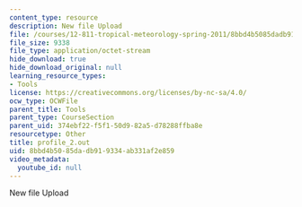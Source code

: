 ```yaml
---
content_type: resource
description: New file Upload
file: /courses/12-811-tropical-meteorology-spring-2011/8bbd4b5085dadb919334ab331af2e859_profile_2.out
file_size: 9338
file_type: application/octet-stream
hide_download: true
hide_download_original: null
learning_resource_types:
- Tools
license: https://creativecommons.org/licenses/by-nc-sa/4.0/
ocw_type: OCWFile
parent_title: Tools
parent_type: CourseSection
parent_uid: 374ebf22-f5f1-50d9-82a5-d78288ffba8e
resourcetype: Other
title: profile_2.out
uid: 8bbd4b50-85da-db91-9334-ab331af2e859
video_metadata:
  youtube_id: null
---
```

New file Upload